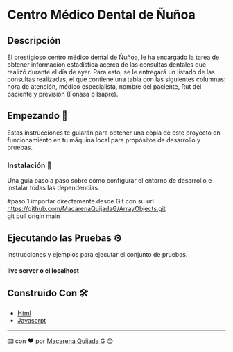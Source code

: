 # Centro Médico Dental de Ñuñoa

## Descripción

El prestigioso centro médico dental de Ñuñoa, le ha encargado la tarea de obtener información estadística acerca de las consultas dentales que realizó durante el día de ayer. Para esto, se le entregará un listado de las consultas realizadas, 
el que contiene una tabla con las siguientes columnas: hora de atención, médico especialista, nombre del paciente, Rut del paciente y previsión (Fonasa o Isapre).



## Empezando 🚀

Estas instrucciones te guiarán para obtener una copia de este proyecto en funcionamiento en tu máquina local para propósitos de desarrollo y pruebas.


### Instalación 🔧

Una guía paso a paso sobre cómo configurar el entorno de desarrollo e instalar todas las dependencias.

#paso 1
importar directamente desde Git con su url https://github.com/MacarenaQuijadaG/ArrayObjects.git                   
git pull origin main

## Ejecutando las Pruebas ⚙️

Instrucciones y ejemplos para ejecutar el conjunto de pruebas.

#### live server o el localhost

## Construido Con 🛠️

- [Html](https://developer.mozilla.org/en-US/docs/Web/HTML) 
- [Javascrpt](https://developer.mozilla.org/es/docs/Web/JavaScript)


---

⌨️ con ❤️ por [Macarena Quijada G](https://github.com/MacarenaQuijadaG) 😊

